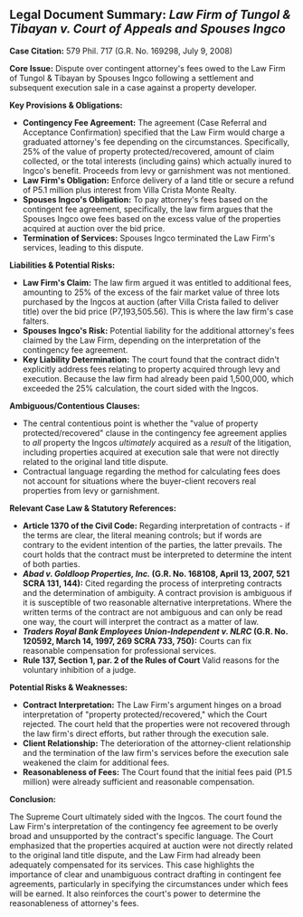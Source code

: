 ## Legal Document Summary: *Law Firm of Tungol & Tibayan v. Court of Appeals and Spouses Ingco*

**Case Citation:** 579 Phil. 717 (G.R. No. 169298, July 9, 2008)

**Core Issue:** Dispute over contingent attorney's fees owed to the Law Firm of Tungol & Tibayan by Spouses Ingco following a settlement and subsequent execution sale in a case against a property developer.

**Key Provisions & Obligations:**

*   **Contingency Fee Agreement:** The agreement (Case Referral and Acceptance Confirmation) specified that the Law Firm would charge a graduated attorney's fee depending on the circumstances. Specifically, 25% of the value of property protected/recovered, amount of claim collected, or the total interests (including gains) which actually inured to Ingco's benefit. Proceeds from levy or garnishment was not mentioned.
*   **Law Firm's Obligation:** Enforce delivery of a land title or secure a refund of P5.1 million plus interest from Villa Crista Monte Realty.
*   **Spouses Ingco's Obligation:** To pay attorney's fees based on the contingent fee agreement, specifically, the law firm argues that the Spouses Ingco owe fees based on the excess value of the properties acquired at auction over the bid price.
*   **Termination of Services:** Spouses Ingco terminated the Law Firm's services, leading to this dispute.

**Liabilities & Potential Risks:**

*   **Law Firm's Claim:** The law firm argued it was entitled to additional fees, amounting to 25% of the excess of the fair market value of three lots purchased by the Ingcos at auction (after Villa Crista failed to deliver title) over the bid price (P7,193,505.56). This is where the law firm's case falters.
*   **Spouses Ingco's Risk:** Potential liability for the additional attorney's fees claimed by the Law Firm, depending on the interpretation of the contingency fee agreement.
*   **Key Liability Determination:** The court found that the contract didn't explicitly address fees relating to property acquired through levy and execution. Because the law firm had already been paid 1,500,000, which exceeded the 25% calculation, the court sided with the Ingcos.

**Ambiguous/Contentious Clauses:**

*   The central contentious point is whether the "value of property protected/recovered" clause in the contingency fee agreement applies to *all* property the Ingcos *ultimately* acquired as a *result* of the litigation, including properties acquired at execution sale that were not directly related to the original land title dispute.
*   Contractual language regarding the method for calculating fees does not account for situations where the buyer-client recovers real properties from levy or garnishment.

**Relevant Case Law & Statutory References:**

*   **Article 1370 of the Civil Code:** Regarding interpretation of contracts - if the terms are clear, the literal meaning controls; but if words are contrary to the evident intention of the parties, the latter prevails. The court holds that the contract must be interpreted to determine the intent of both parties.
*   ***Abad v. Goldloop Properties, Inc.* (G.R. No. 168108, April 13, 2007, 521 SCRA 131, 144):** Cited regarding the process of interpreting contracts and the determination of ambiguity. A contract provision is ambiguous if it is susceptible of two reasonable alternative interpretations. Where the written terms of the contract are not ambiguous and can only be read one way, the court will interpret the contract as a matter of law.
*   ***Traders Royal Bank Employees Union-Independent v. NLRC* (G.R. No. 120592, March 14, 1997, 269 SCRA 733, 750):** Courts can fix reasonable compensation for professional services.
*   **Rule 137, Section 1, par. 2 of the Rules of Court** Valid reasons for the voluntary inhibition of a judge.

**Potential Risks & Weaknesses:**

*   **Contract Interpretation:** The Law Firm's argument hinges on a broad interpretation of "property protected/recovered," which the Court rejected. The court held that the properties were not recovered through the law firm's direct efforts, but rather through the execution sale.
*   **Client Relationship:** The deterioration of the attorney-client relationship and the termination of the law firm's services before the execution sale weakened the claim for additional fees.
*   **Reasonableness of Fees:** The Court found that the initial fees paid (P1.5 million) were already sufficient and reasonable compensation.

**Conclusion:**

The Supreme Court ultimately sided with the Ingcos. The court found the Law Firm's interpretation of the contingency fee agreement to be overly broad and unsupported by the contract's specific language. The Court emphasized that the properties acquired at auction were not directly related to the original land title dispute, and the Law Firm had already been adequately compensated for its services. This case highlights the importance of clear and unambiguous contract drafting in contingent fee agreements, particularly in specifying the circumstances under which fees will be earned. It also reinforces the court's power to determine the reasonableness of attorney's fees.
